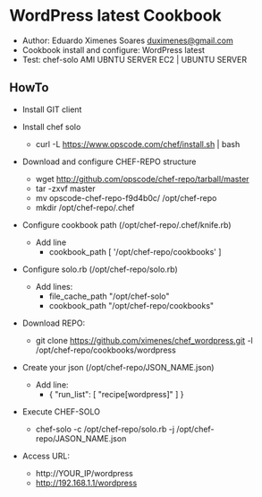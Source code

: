 WordPress latest Cookbook
================

 - Author: Eduardo Ximenes Soares <duximenes@gmail.com>
 - Cookbook install and configure: WordPress latest
 - Test: chef-solo AMI UBNTU SERVER EC2 | UBUNTU SERVER 


HowTo
------------------

 - Install GIT client

 - Install chef solo
	- curl -L https://www.opscode.com/chef/install.sh | bash

 - Download and configure CHEF-REPO structure
	- wget http://github.com/opscode/chef-repo/tarball/master
	- tar -zxvf master  
	- mv opscode-chef-repo-f9d4b0c/ /opt/chef-repo
	- mkdir /opt/chef-repo/.chef
 
 - Configure cookbook path (/opt/chef-repo/.chef/knife.rb)
	- Add line
		- cookbook_path [ '/opt/chef-repo/cookbooks' ]
 
 - Configure solo.rb (/opt/chef-repo/solo.rb)
	- Add lines:
		- file_cache_path "/opt/chef-solo"
		- cookbook_path "/opt/chef-repo/cookbooks"

 - Download REPO: 
	- git clone https://github.com/ximenes/chef_wordpress.git  -l /opt/chef-repo/cookbooks/wordpress

 - Create your json (/opt/chef-repo/JSON_NAME.json)
	- Add line: 
		-  {   "run_list": [ "recipe[wordpress]" ] } 

 - Execute CHEF-SOLO
	- chef-solo -c /opt/chef-repo/solo.rb -j /opt/chef-repo/JASON_NAME.json


 - Access URL:
	- http://YOUR_IP/wordpress
	- http://192.168.1.1/wordpress


